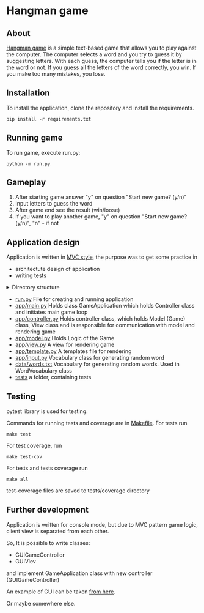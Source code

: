 # Hangman game

## About

[Hangman game](https://en.wikipedia.org/wiki/Hangman_(game)) is a simple text-based game that allows you to play against the computer. The computer selects a word and you try to guess it by suggesting letters. With each guess, the computer tells you if the letter is in the word or not. If you guess all the letters of the word correctly, you win. If you make too many mistakes, you lose.

## Installation

To install the application, clone the repository and install the requirements.
```shell
pip install -r requirements.txt
```

## Running game

To run game, execute run.py:

```shell
python -m run.py
```

## Gameplay

1. After starting game answer "y" on question "Start new game? (y/n)"
2. Input letters to guess the word
3. After game end see the result (win/loose)
4. If you want to play another game, "y" on question "Start new game? (y/n)", "n" - if not

## Application design

Application is written in [MVC style](https://en.wikipedia.org/wiki/Model%E2%80%93view%E2%80%93controller), the purpose was to get some practice in
* architectute design of application
* writing tests


<details>
<summary>Directory structure</summary>

```shell
├── app
│   ├── const.py
│   ├── controller.py
│   ├── input.py
│   ├── main.py
│   ├── model.py
│   ├── templates.py
│   └── view.py
├── data
│   └── words.txt
├── tests
│   └── ...
├── LICENSE
├── Makefile
├── README.md
├── requirements.txt
├── ruff.toml
└── run.py
```

</details>

* [run.py](run.py) File for creating and running application
* [app/main.py](app/main.py) Holds class GameApplication which holds Controller class and initiates main game loop
* [app/controller.py](app/controller.py) Holds controller class, which holds Model (Game) class, View class and is responsible for communication with model and rendering game
* [app/model.py](app/model.py) Holds Logic of the Game
* [app/view.py](app/view.py) A view for rendering game
* [app/template.py](app/template.py) A templates file for rendering
* [app/input.py](app/input.py) Vocabulary class for generating random word
* [data/words.txt](data/words.txt) Vocabulary for generating random words. Used in WordVocabulary class
* [tests](tests) a folder, containing tests


## Testing
pytest library is used for testing.

Commands for running tests and coverage are in [Makefile](https://opensource.com/article/18/8/what-how-makefile).
For tests run
```shell
make test
```
For test coverage, run
```shell
make test-cov
```
For tests and tests coverage run
```shell
make all
```

test-coverage files are saved to tests/coverage directory

## Further development

Application is written for console mode, but due to MVC pattern game logic, client view is separated from each other.

So, It is possible to write classes:
* GUIGameController
* GUIViev

and implement GameApplication class with new controller (GUIGameController)

An example of GUI can be taken [from here](https://realpython.com/hangman-python-pysimplegui/).

Or maybe somewhere else.
